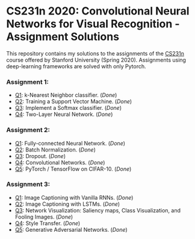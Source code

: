 # CS231n 2020: Convolutional Neural Networks for Visual Recognition - Assignment Solutions

This repository contains my solutions to the assignments of the [CS231n](http://cs231n.stanford.edu/) course offered by Stanford University (Spring 2020).
Assignments using deep-learning frameworks are solved with only Pytorch.

### Assignment 1:
- [Q1](): k-Nearest Neighbor classifier. (_Done_)
- [Q2](): Training a Support Vector Machine. (_Done_)
- [Q3](): Implement a Softmax classifier. (_Done_)
- [Q4](): Two-Layer Neural Network. (_Done_)

### Assignment 2:
- [Q1](): Fully-connected Neural Network. (_Done_)
- [Q2](): Batch Normalization. (_Done_)
- [Q3](): Dropout. (_Done_)
- [Q4](): Convolutional Networks. (_Done_)
- [Q5](): PyTorch / TensorFlow on CIFAR-10. (_Done_)

### Assignment 3:
- [Q1](): Image Captioning with Vanilla RNNs. (_Done_)
- [Q2](): Image Captioning with LSTMs. (_Done_)
- [Q3](): Network Visualization: Saliency maps, Class Visualization, and Fooling Images. (_Done_)
- [Q4](): Style Transfer. (_Done_)
- [Q5](): Generative Adversarial Networks. (_Done_)
